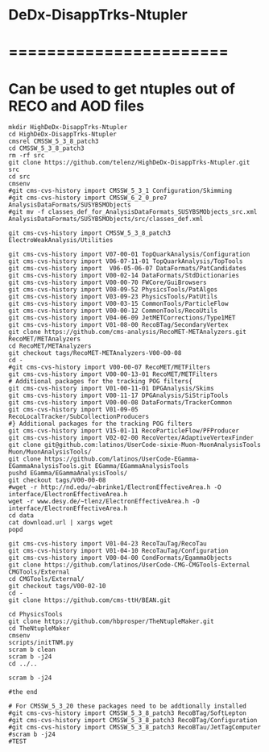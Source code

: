 # DeDx-DisappTrks-Ntupler
# =======================

# Can be used to get ntuples out of RECO and AOD files
	
	mkdir HighDeDx-DisappTrks-Ntupler
 	cd HighDeDx-DisappTrks-Ntupler
	cmsrel CMSSW_5_3_8_patch3
	cd CMSSW_5_3_8_patch3
	rm -rf src
	git clone https://github.com/telenz/HighDeDx-DisappTrks-Ntupler.git src	
	cd src
	cmsenv
	#git cms-cvs-history import CMSSW_5_3_1 Configuration/Skimming	
	#git cms-cvs-history import CMSSW_6_2_0_pre7 AnalysisDataFormats/SUSYBSMObjects
	#git mv -f classes_def_for_AnalysisDataFormats_SUSYBSMObjects_src.xml AnalysisDataFormats/SUSYBSMObjects/src/classes_def.xml 	
	
	git cms-cvs-history import CMSSW_5_3_8_patch3 ElectroWeakAnalysis/Utilities

	git cms-cvs-history import V07-00-01 TopQuarkAnalysis/Configuration
	git cms-cvs-history import V06-07-11-01 TopQuarkAnalysis/TopTools
	git cms-cvs-history import  V06-05-06-07 DataFormats/PatCandidates
	git cms-cvs-history import V00-02-14 DataFormats/StdDictionaries
	git cms-cvs-history import V00-00-70 FWCore/GuiBrowsers
	git cms-cvs-history import V08-09-52 PhysicsTools/PatAlgos
	git cms-cvs-history import V03-09-23 PhysicsTools/PatUtils
	git cms-cvs-history import V00-03-15 CommonTools/ParticleFlow
	git cms-cvs-history import V00-00-12 CommonTools/RecoUtils
	git cms-cvs-history import V04-06-09 JetMETCorrections/Type1MET
	git cms-cvs-history import V01-08-00 RecoBTag/SecondaryVertex
	git clone https://github.com/cms-analysis/RecoMET-METAnalyzers.git RecoMET/METAnalyzers
	cd RecoMET/METAnalyzers
	git checkout tags/RecoMET-METAnalyzers-V00-00-08
	cd -
	#git cms-cvs-history import V00-00-07 RecoMET/METFilters
	git cms-cvs-history import V00-00-13-01 RecoMET/METFilters
	# Additional packages for the tracking POG filters{
	git cms-cvs-history import V01-00-11-01 DPGAnalysis/Skims
	git cms-cvs-history import V00-11-17 DPGAnalysis/SiStripTools
	git cms-cvs-history import V00-00-08 DataFormats/TrackerCommon
	git cms-cvs-history import V01-09-05 RecoLocalTracker/SubCollectionProducers	
	#} Additional packages for the tracking POG filters
	git cms-cvs-history import V15-01-11 RecoParticleFlow/PFProducer
	git cms-cvs-history import V02-02-00 RecoVertex/AdaptiveVertexFinder
	git clone git@github.com:latinos/UserCode-sixie-Muon-MuonAnalysisTools Muon/MuonAnalysisTools/
	git clone https://github.com/latinos/UserCode-EGamma-EGammaAnalysisTools.git EGamma/EGammaAnalysisTools
	pushd EGamma/EGammaAnalysisTools/
	git checkout tags/V00-00-08
	#wget -r http://nd.edu/~abrinke1/ElectronEffectiveArea.h -O interface/ElectronEffectiveArea.h
	wget -r www.desy.de/~tlenz/ElectronEffectiveArea.h -O interface/ElectronEffectiveArea.h	
	cd data
	cat download.url | xargs wget
	popd

	git cms-cvs-history import V01-04-23 RecoTauTag/RecoTau
	git cms-cvs-history import V01-04-10 RecoTauTag/Configuration
	git cms-cvs-history import V00-04-00 CondFormats/EgammaObjects
	git clone https://github.com/latinos/UserCode-CMG-CMGTools-External CMGTools/External
	cd CMGTools/External/
	git checkout tags/V00-02-10
	cd -
	git clone https://github.com/cms-ttH/BEAN.git

	cd PhysicsTools
	git clone https://github.com/hbprosper/TheNtupleMaker.git
	cd TheNtupleMaker
	cmsenv
	scripts/initTNM.py
	scram b clean
	scram b -j24
	cd ../..

	scram b -j24

	#the end

	# For CMSSW_5_3_20 these packages need to be addtionally installed
	#git cms-cvs-history import CMSSW_5_3_8_patch3 RecoBTag/SoftLepton
	#git cms-cvs-history import CMSSW_5_3_8_patch3 RecoBTag/Configuration
	#git cms-cvs-history import CMSSW_5_3_8_patch3 RecoBTau/JetTagComputer
	#scram b -j24
 	#TEST
